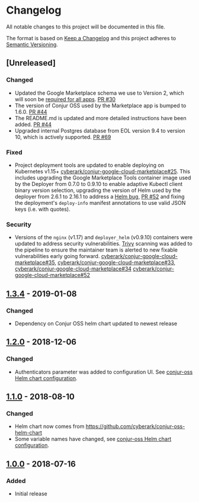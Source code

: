 # Changelog
All notable changes to this project will be documented in this file.

The format is based on [Keep a Changelog](http://keepachangelog.com/en/1.0.0/)
and this project adheres to [Semantic Versioning](http://semver.org/spec/v2.0.0.html).

## [Unreleased]

### Changed
- Updated the Google Marketplace schema we use to Version 2, which will soon be
[required for all apps](https://github.com/GoogleCloudPlatform/marketplace-k8s-app-tools/blob/c3e25deb4b40500e7416f3126c216a0f6a90d461/docs/schema.md#overview).
[PR #30](https://github.com/cyberark/conjur-google-cloud-marketplace/pull/30)
- The version of Conjur OSS used by the Marketplace app is bumped to 1.6.0.
[PR #44](https://github.com/cyberark/conjur-google-cloud-marketplace/pull/44)
- The README.md is updated and more detailed instructions have been added.
[PR #44](https://github.com/cyberark/conjur-google-cloud-marketplace/pull/44)
- Upgraded internal Postgres database from EOL version 9.4 to version 10, which
  is actively supported. [PR #69](https://github.com/cyberark/conjur-google-cloud-marketplace/pull/69)

### Fixed
- Project deployment tools are updated to enable deploying on Kubernetes v1.15+
[cyberark/conjur-google-cloud-marketplace#25](https://github.com/cyberark/conjur-google-cloud-marketplace/issues/25).
This includes upgrading the Google Marketplace Tools container image used by
the Deployer from 0.7.0 to 0.9.10 to enable adaptive Kubectl client binary
version selection, upgrading the version of Helm used by the deployer from
2.6.1 to 2.16.1 to address a
[Helm bug](https://github.com/helm/helm/issues/2998),
[PR #52](https://github.com/cyberark/conjur-google-cloud-marketplace/pull/52)
and fixing the deployment's `deploy-info` manifest annotations to use valid
JSON keys (i.e. with quotes).

### Security
- Versions of the `nginx` (v1.17) and `deployer_helm` (v0.9.10) containers
were updated to address security vulnerabilities.
[Trivy](https://github.com/aquasecurity/trivy) scanning was added to the
pipeline to ensure the maintainer team is alerted to new fixable
vulnerabilities early going forward.
[cyberark/conjur-google-cloud-marketplace#35](https://github.com/cyberark/conjur-google-cloud-marketplace/issues/35),
[cyberark/conjur-google-cloud-marketplace#33](https://github.com/cyberark/conjur-google-cloud-marketplace/issues/33),
[cyberark/conjur-google-cloud-marketplace#34](https://github.com/cyberark/conjur-google-cloud-marketplace/issues/34)
[cyberark/conjur-google-cloud-marketplace#52](https://github.com/cyberark/conjur-google-cloud-marketplace/pull/52)

## [1.3.4](https://github.com/cyberark/conjur-google-cloud-launcher/releases/tag/v1.3.4) - 2019-01-08
### Changed
- Dependency on Conjur OSS helm chart updated to newest release

## [1.2.0](https://github.com/cyberark/conjur-google-cloud-launcher/releases/tag/v1.2.0) - 2018-12-06
### Changed
- Authenticators parameter was added to configuration UI. See [conjur-oss Helm chart configuration](https://github.com/cyberark/conjur-oss-helm-chart/tree/master/conjur-oss#configuration).

## [1.1.0](https://github.com/cyberark/conjur-google-cloud-launcher/releases/tag/v1.1.0) - 2018-08-10
### Changed
- Helm chart now comes from https://github.com/cyberark/conjur-oss-helm-chart
- Some variable names have changed, see [conjur-oss Helm chart configuration](https://github.com/cyberark/conjur-oss-helm-chart/tree/master/conjur-oss#configuration).

## [1.0.0](https://github.com/cyberark/conjur-google-cloud-launcher/releases/tag/v1.0.0) - 2018-07-16
### Added
- Initial release
